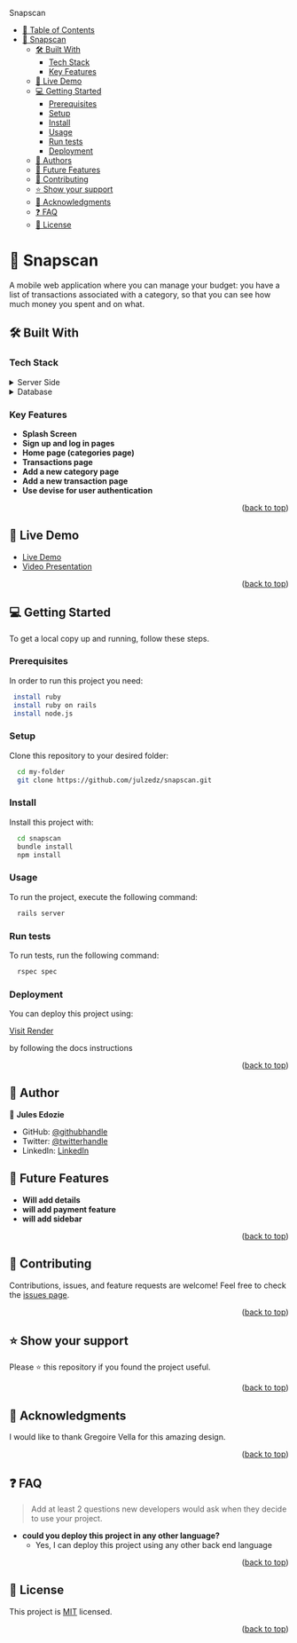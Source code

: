 <a name="readme-top"></a>

<!-- TABLE OF CONTENTS -->

 Snapscan
 
 - [📗 Table of Contents](#-table-of-contents)
- [📖 Snapscan ](#-snapscan-)
  - [🛠 Built With ](#-built-with-)
    - [Tech Stack ](#tech-stack-)
    - [Key Features ](#key-features-)
  - [🚀 Live Demo ](#-live-demo-)
  - [💻 Getting Started ](#-getting-started-)
    - [Prerequisites](#prerequisites)
    - [Setup](#setup)
    - [Install](#install)
    - [Usage](#usage)
    - [Run tests](#run-tests)
    - [Deployment](#deployment)
  - [👥 Authors ](#-authors-)
  - [🔭 Future Features ](#-future-features-)
  - [🤝 Contributing ](#-contributing-)
  - [⭐️ Show your support ](#️-show-your-support-)
  - [🙏 Acknowledgments ](#-acknowledgments-)
  - [❓ FAQ ](#-faq-)
  - [📝 License ](#-license-)
    
<!-- PROJECT DESCRIPTION -->

# 📖 Snapscan <a name="about-project"></a>


A mobile web application where you can manage your budget: you have a list of transactions associated with a category, so that you can see how much money you spent and on what.



## 🛠 Built With <a name="built-with"></a>
### Tech Stack <a name="tech-stack"></a>

<details>
  <summary>Server Side</summary>
  <ul>
    <li><a href="https://www.rubyonrails.org/en/">Ruby on Rails</a></li>
    <li><a href="https://www.ruby-lang.org/en/">Ruby</a></li>
    <li><a href="https://www.w3.org/Style/CSS/Overview.en.html">CSS</a></li>
  </ul>
</details>

<details>
<summary>Database</summary>
  <ul>
    <li><a href="https://www.postgresql.org/">PostgreSQL</a></li>
  </ul>
 
</details>

<!-- Features -->

### Key Features <a name="key-features"></a>
- **Splash Screen**
- **Sign up and log in pages**
- **Home page (categories page)**
- **Transactions page**
- **Add a new category page**
- **Add a new transaction page**
- **Use devise for user authentication**
<p align="right">(<a href="#readme-top">back to top</a>)</p>

## 🚀 Live Demo <a name="live-demo"></a>
- <a href="https://snapscan-89o4.onrender.com/">Live Demo</a>
- [Video Presentation](https://www.loom.com/share/a5387e7ca63342988e5defaa5607dd94?sid=55bafea5-ea2f-4bec-ac24-3ee12e540bb7)

<p align="right">(<a href="#readme-top">back to top</a>)</p>

<!-- GETTING STARTED -->
## 💻 Getting Started <a name="getting-started"></a>
To get a local copy up and running, follow these steps.
### Prerequisites
In order to run this project you need:
```sh
 install ruby
 install ruby on rails
 install node.js
```
### Setup
Clone this repository to your desired folder:
```sh
  cd my-folder
  git clone https://github.com/julzedz/snapscan.git
```
### Install
Install this project with:
```sh
  cd snapscan
  bundle install
  npm install
```
### Usage
To run the project, execute the following command:
```sh
  rails server
```
### Run tests
To run tests, run the following command:
```sh
  rspec spec
```

### Deployment

You can deploy this project using:

 <a href="https://render.com/">Visit Render</a>
  
  by following the docs instructions

  
<p align="right">(<a href="#readme-top">back to top</a>)</p>

## 👥 Author <a name="authors"></a>

👤 **Jules Edozie**

- GitHub: [@githubhandle](https://github.com/julzedz)
- Twitter: [@twitterhandle](https://twitter.com/julzedz)
- LinkedIn: [LinkedIn](https://linkedin.com/in/julesedozie/ )

## 🔭 Future Features <a name="future-features"></a>

- **Will add details**
- **will add payment feature**
- **will add sidebar**
  
<p align="right">(<a href="#readme-top">back to top</a>)</p>

## 🤝 Contributing <a name="contributing"></a>

Contributions, issues, and feature requests are welcome!
Feel free to check the [issues page](https://github.com/julzedz/snapscan/issues).
<p align="right">(<a href="#readme-top">back to top</a>)</p>

## ⭐️ Show your support <a name="support"></a>

Please ⭐️ this repository if you found the project useful.
<p align="right">(<a href="#readme-top">back to top</a>)</p>

## 🙏 Acknowledgments <a name="acknowledgements"></a>

I would like to thank Gregoire Vella for this amazing design.
<p align="right">(<a href="#readme-top">back to top</a>)</p>

## ❓ FAQ <a name="faq"></a>

> Add at least 2 questions new developers would ask when they decide to use your project.
- **could you deploy this project in any other language?**
  - Yes, I can deploy this project using any other back end language
  
<p align="right">(<a href="#readme-top">back to top</a>)</p>

## 📝 License <a name="license"></a>
This project is [MIT](./LICENSE) licensed.

<p align="right">(<a href="#readme-top">back to top</a>)</p>
